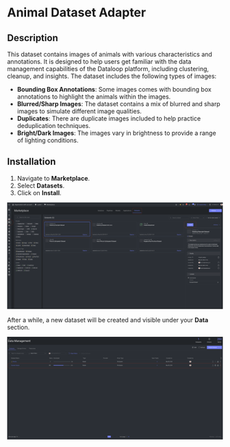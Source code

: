 # Animal Dataset Adapter

## Description

This dataset contains images of animals with various characteristics and annotations. It is designed to help users get familiar with the data management capabilities of the Dataloop platform, including clustering, cleanup, and insights. The dataset includes the following types of images:

- **Bounding Box Annotations**: Some images comes with bounding box annotations to highlight the animals within the images.
- **Blurred/Sharp Images**: The dataset contains a mix of blurred and sharp images to simulate different image qualities.
- **Duplicates**: There are duplicate images included to help practice deduplication techniques.
- **Bright/Dark Images**: The images vary in brightness to provide a range of lighting conditions.

## Installation

1. Navigate to **Marketplace**.
2. Select **Datasets**.
3. Click on **Install**.

<img src="assets/startline.png" alt="Startline">

After a while, a new dataset will be created and visible under your **Data** section.

<img src="assets/dataset.png" alt="Data">
